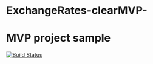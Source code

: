 # ExchangeRates-clearMVP-
# MVP project sample
[![Build Status](https://travis-ci.org/AlexGorbachev2198/ExchangeRates-clearMVP-.svg?branch=master)](https://travis-ci.org/AlexGorbachev2198/ExchangeRates-clearMVP-)
